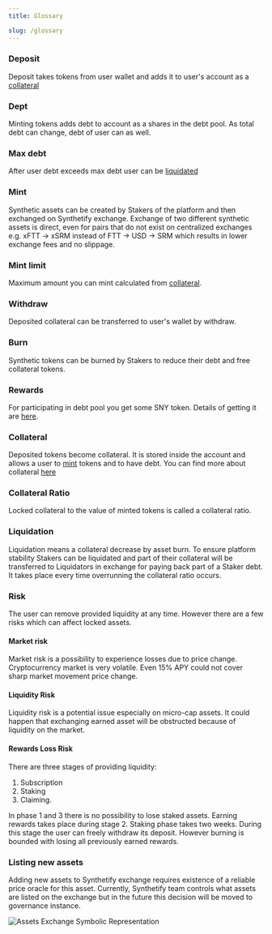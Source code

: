 ```yaml
---
title: Glossary

slug: /glossary
---
```


### Deposit

Deposit takes tokens from user wallet and adds it to user's account as a [collateral](#collateral)

### Dept

Minting tokens adds debt to account as a shares in the debt pool. As total debt can change, debt of user can as well.

### Max debt

After user debt exceeds max debt user can be [liquidated](#liquidation)

### Mint

Synthetic assets can be created by Stakers of the platform and then exchanged on Synthetify exchange. Exchange of two different synthetic assets is direct, even for pairs that do not exist on centralized exchanges e.g. xFTT -> xSRM instead of FTT -> USD -> SRM which results in lower exchange fees and no slippage.

### Mint limit

Maximum amount you can mint calculated from [collateral](#collateral).
<!-- To ensure safety of the platform each asset has a predefined but adjustable limit of the amount of tokens that can be created. -->

### Withdraw

Deposited collateral can be transferred to user's wallet by withdraw.

### Burn

Synthetic tokens can be burned by Stakers to reduce their debt and free collateral tokens.

### Rewards

For participating in debt pool you get some SNY token. Details of getting it are [here](http://localhost:3000/docs/staking#rewards).

### Collateral

Deposited tokens become collateral. It is stored inside the account and allows a user to [mint](#mint) tokens and to have debt. You can find more about collateral [here](/docs/technical/collateral)

### Collateral Ratio

Locked collateral to the value of minted tokens is called a collateral ratio.

### Liquidation

Liquidation means a collateral decrease by asset burn. To ensure platform stability Stakers can be liquidated and part of their collateral will be transferred to Liquidators in exchange for paying back part of a Staker debt. It takes place every time overrunning the collateral ratio occurs.

### Risk

The user can remove provided liquidity at any time. However there are a few risks which can affect locked assets.

#### Market risk

Market risk is a possibility to experience losses due to price change. Cryptocurrency market is very volatile. Even 15% APY could not cover sharp market movement price change.

#### Liquidity Risk

Liquidity risk is a potential issue especially on micro-cap assets. It could happen that exchanging earned asset will be obstructed because of liquidity on the market.

#### Rewards Loss Risk

There are three stages of providing liquidity:

1. Subscription
2. Staking
3. Claiming.

In phase 1 and 3 there is no possibility to lose staked assets. Earning rewards takes place during stage 2. Staking phase takes two weeks. During this stage the user can freely withdraw its deposit. However burning is bounded with losing all previously earned rewards.

### Listing new assets

Adding new assets to Synthetify exchange requires existence of a reliable price oracle for this asset. Currently, Synthetify team controls what assets are listed on the exchange but in the future this decision will be moved to governance instance.

![Assets Exchange Symbolic Representation](https://i.imgur.com/yT9BdQe.png)

